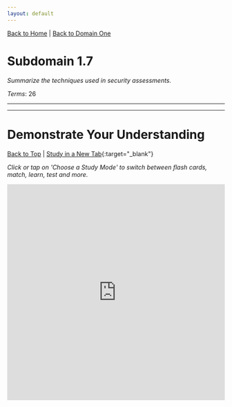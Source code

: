 ```yaml
---
layout: default
---
```


[Back to Home](../../index.html) \| [Back to Domain One](../domain_two.html)

# Subdomain 1.7

_Summarize the techniques used in security assessments._

_Terms_: 26

***

***

# Demonstrate Your Understanding

[Back to Top](#top) \| [Study in a New Tab](../../resources/study_cards/sub_two_one.html){:target="_blank"}

_Click or tap on 'Choose a Study Mode' to switch between flash cards, match, learn, test and more._

<iframe src="https://quizlet.com/844145758/flashcards/embed?i=35mna1&x=1jj1" height="500" width="100%" style="border:0"></iframe>